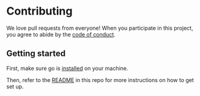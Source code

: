 # Contributing

We love pull requests from everyone! When you participate in this project, you agree to abide by the [code of conduct](https://github.com/codeship/build-waiter/blob/master/CODE_OF_CONDUCT.md).

## Getting started
First, make sure go is [installed](https://golang.org/doc/install) on your machine.

Then, refer to the [README](https://github.com/codeship/build-waiter/blob/master/README.md) in this repo for more instructions on how to get set up.

